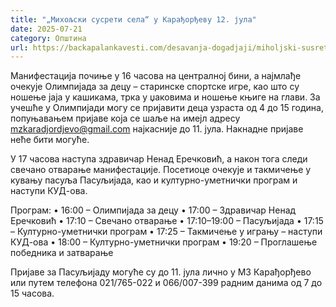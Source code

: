 ```yaml
---
title: "„Михољски сусрети села“ у Карађорђеву 12. јула"
date: 2025-07-21
category: Општина
url: https://backapalankavesti.com/desavanja-dogadjaji/miholjski-susreti-sela-u-karadjordjevu/
---
```


Манифестација почиње у 16 часова на централној бини, а најмлађе очекује Олимпијада за децу – старинске спортске игре, као што су ношење јаја у кашикама, трка у џаковима и ношење књиге на глави. За учешће у Олимпијади могу се пријавити деца узраста од 4 до 15 година, попуњавањем пријаве која се шаље на имејл адресу mzkaradjordjevo@gmail.com најкасније до 11. јула. Накнадне пријаве неће бити могуће.

У 17 часова наступа здравичар Ненад Еречковић, а након тога следи свечано отварање манифестације. Посетиоце очекује и такмичење у кувању пасуља Пасуљијада, као и културно-уметнички програм и наступи КУД-ова.

Програм:
• 16:00 – Олимпијада за децу
• 17:00 – Здравичар Ненад Еречковић
• 17:10 – Свечано отварање
• 17:10–19:00 – Пасуљијада
• 17:15 – Културно-уметнички програм
• 17:25 – Такмичење у игрању – наступи КУД-ова
• 18:00 – Културно-уметнички програм
• 19:20 – Проглашење победника и затварање

Пријаве за Пасуљијаду могуће су до 11. јула лично у МЗ Карађорђево или путем телефона 021/765-022 и 066/007-399 радним данима од 7 до 15 часова.
